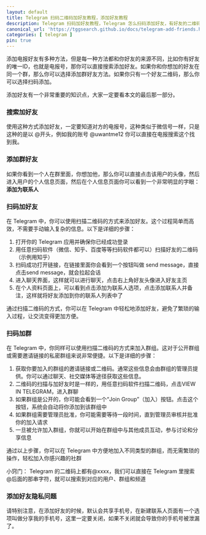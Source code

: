 ```yaml
---
layout: default
title: Telegram 扫码二维码加好友教程，添加好友教程
description: Telegram 扫码加好友教程，Telegram 怎么扫码添加好友，有好友的二维码怎么扫码加好友，有群的二维码怎么扫码加群的各种解决方案，其次加好友如何避免安全隐私泄漏风险
canonical_url: 'https://tggsearch.github.io/docs/telegram-add-friends.html'
categories: [ telegram ]
pin: true
---
```

添加电报好友有多种方法，但是每一种方法都和你好友的来源不同，比如你有好友的唯一ID，也就是电报号，那你可以直接搜索添加好友。如果你和你想加的好友在同一个群，那么你可以选择添加群好友方法。如果你只有一个好友二维码，那么你可以选择扫码添加。

添加好友有一个非常重要的知识点，大家一定要看本文的最后那一部分。

### 搜索加好友
使用这种方式添加好友，一定要知道对方的电报号，这种类似于微信号一样，只是这种的是以 @开头，例如我的账号 @uwantme12 你可以直接在电报搜索这个找到我。

### 添加群好友
如果你看到一个人在群里面，你想加他，那么你可以直接点击该用户的头像，然后进入用户的个人信息页面，然后在个人信息页面你可以看到一个非常明显的字眼：<b>添加为联系人</b>

### 扫码加好友
在 Telegram 中，你可以使用扫描二维码的方式来添加好友。这个过程简单而高效，不需要手动输入复杂的信息。以下是详细的步骤：

1. 打开你的 Telegram 应用并确保你已经成功登录
2. 用任意扫码软件（微信、知乎、百度等等扫码软件都可以）扫描好友的二维码（示例用知乎）
3. 扫码成功打开链接，在链接里面你会看到一个按钮叫做 send message，直接点击send message，就会拉起会话
4. 进入聊天界面，这样就可以进行聊天，点击右上角好友头像进入好友主页
5. 在个人资料页面上，可以看到点击添加为联系人选项，点击添加联系人并备注，这样就将好友添加到你的联系人列表中了

通过扫描二维码的方式，你可以在 Telegram 中轻松地添加好友，避免了繁琐的输入过程，让交流变得更加方便。

### 扫码加群
在 Telegram 中，你同样可以使用扫描二维码的方式来加入群组。这对于公开群组或需要邀请链接的私密群组来说非常便捷。以下是详细的步骤：

1. 获取你要加入的群组的邀请链接或二维码。通常这些信息会由群组的管理员提供。你可以通过聊天、社交媒体等途径获取这些信息。
2. 二维码的扫描与加好友时是一样的，用任意扫码软件扫描二维码，点击VIEW IN TELEGRAM，进入群聊
3. 如果群组是公开的，你可能会看到一个“Join Group”（加入）按钮。点击这个按钮，系统会自动将你添加到该群组中
4. 如果群组需要管理员批准，你可能需要等待一段时间，直到管理员审核并批准你的加入请求
5.  一旦被允许加入群组，你就可以开始在群组中与其他成员互动，参与讨论和分享信息

通过以上步骤，你可以在 Telegram 中方便地加入不同类型的群组，而无需繁琐的操作，轻松加入你感兴趣的社群

小窍门：  Telegram 的二维码上都有@xxxx，我们可以直接在 Telegram 里搜索@后面的那串字符，就可以搜索到对应的用户、群组和频道

### 添加好友隐私问题
请特别注意，在添加好友的时候，默认会共享手机号，在新建联系人页面有一个选项叫做分享我的手机号，这里一定要关闭，如果不关闭就会导致你的手机号被泄漏了。

